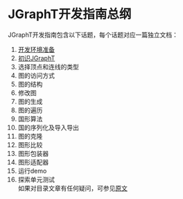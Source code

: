 # JGraphT开发指南总纲
JGraphT开发指南包含以下话题，每个话题对应一篇独立文档：  
1. [开发环境准备](https://github.com/roysong/reseachTec/tree/master/graph/jGraphT/apply/dev/%E5%BC%80%E5%8F%91%E7%8E%AF%E5%A2%83%E5%87%86%E5%A4%87)  
2. [初识JGraphT]()  
3. 选择顶点和连线的类型    
4. 图的访问方式  
5. 图的结构    
6. 修改图  
7. 图的生成  
8. 图的遍历  
9. 国形算法  
10. 国的序列化及导入导出  
11. 图的克隆  
12. 图形比较  
13. 图形包装器  
14. 图形适配器   
15. 运行demo  
16. 探索单元测试  
如果对目录文章有任何疑问，可参见[原文](https://jgrapht.org/guide/UserOverview)
